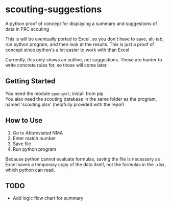 # scouting-suggestions
A python proof of concept for displaying a summary and suggestions of data in FRC scouting

This is will be eventually ported to Excel, so you don't have to save, alt-tab, run python program, and then look at the results. This is just a proof of concept since python's a lot easier to work with than Excel

Currently, this only shows an outline, not suggestions. Those are harder to write concrete rules for, so those will come later.

## Getting Started
You need the module ```openpyxl```; install from pip  
You also need the scouting database in the same folder as the program, named 'scouting.xlsx' (helpfully provided with the repo!)

## How to Use
1. Go to Abbreviated NMA
2. Enter match number
3. Save file
4. Run python program

Because python cannot evaluate formulas, saving the file is necessary as Excel saves a temporary copy of the data itself, not the formulas in the .xlsx, which python can read.

## TODO
- Add logic flow chart for summary
